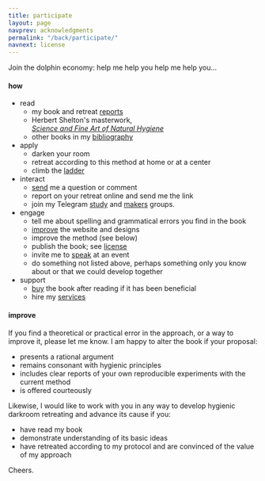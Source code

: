 ```yaml
---
title: participate
layout: page
navprev: acknowledgments
permalink: "/back/participate/"
navnext: license
---
```


Join the dolphin economy: help me help you help me help you...

#### how

- read
	- my book and retreat [reports](/report)
	- Herbert Shelton's masterwork,  
		[*Science and Fine Art of Natural Hygiene*](/nhs.pdf)
	- other books in my [bibliography](/back/bibliography-influences)
- apply
	- darken your room
	- retreat according to this method at home or at a center
	- climb the [ladder](/format#ladder)
- interact
	- [send](/about#contact) me a question or comment
	- report on your retreat online and send me the link
	- join my Telegram [study](https://t.me/darkroombookstudy) and [makers](https://t.me/darkroommakers) groups.
- engage
	- tell me about spelling and grammatical errors you find in the book
	- [improve](https://github.com/yodrew/yodrew.github.io/issues) the website and designs
	- improve the method (see below)
	- publish the book; see [license](/back/license)
	- invite me to [speak](/back/services#speak) at an event
	- do something not listed above, perhaps something only you know about or that we could develop together
- support
	- [buy](/back/services#write) the book after reading if it has been beneficial
	- hire my [services](/back/services)

#### improve

If you find a theoretical or practical error in the approach, or a way to improve it, please let me know. I am happy to alter the book if your proposal:

- presents a rational argument
- remains consonant with hygienic principles
- includes clear reports of your own reproducible experiments with the current method
- is offered courteously

Likewise, I would like to work with you in any way to develop hygienic darkroom retreating and advance its cause if you:

- have read my book 
- demonstrate understanding of its basic ideas
- have retreated according to my protocol and are convinced of the value of my approach

Cheers.
